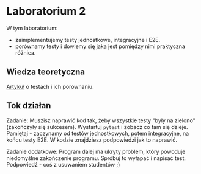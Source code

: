 # Laboratorium 2

W tym laboratorium:
- zaimplementujemy testy jednostkowe, integracyjne i E2E.
- porównamy testy i dowiemy się jaka jest pomiędzy nimi praktyczna różnica.

## Wiedza teoretyczna

[Artykuł](https://codeahoy.com/2016/07/05/unit-integration-and-end-to-end-tests-finding-the-right-balance/) o testach i ich porównaniu.

## Tok działan

Zadanie:
Muszisz naprawić kod tak, żeby wszystkie testy "były na zielono" (zakończyły się sukcesem). Wystartuj `pytest` i zobacz co tam się dzieje.
Pamiętaj - zaczynamy od testów jednostkowych, potem integracyjne, na końcu testy E2E. W kodzie znajdziesz podpowiedzi jak to naprawić.

Zadanie dodatkowe:
Program dalej ma ukryty problem, który powoduje niedomyślne zakończenie programu. Spróbuj to wyłapać i napisać test. Podpowiedź - coś z usuwaniem studentów ;)